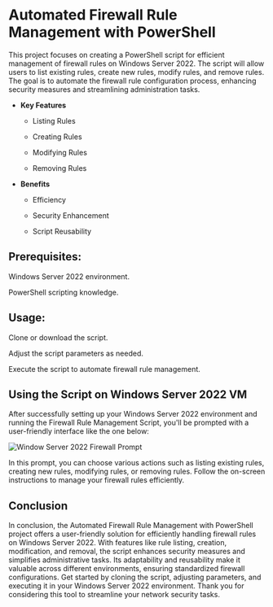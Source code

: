# Automated Firewall Rule Management with PowerShell

This project focuses on creating a PowerShell script for efficient management of firewall rules on Windows Server 2022. The script will allow users to list existing rules, create new rules, modify rules, and remove rules. The goal is to automate the firewall rule configuration process, enhancing security measures and streamlining administration tasks.

- <b> Key Features </b>

  - Listing Rules

  - Creating Rules
    
  - Modifying Rules

  - Removing Rules



- <b> Benefits </b>

  - Efficiency

  - Security Enhancement

  - Script Reusability


## Prerequisites:

Windows Server 2022 environment.

PowerShell scripting knowledge.

## Usage:

Clone or download the script.

Adjust the script parameters as needed.

Execute the script to automate firewall rule management.

## Using the Script on Windows Server 2022 VM

After successfully setting up your Windows Server 2022 environment and running the Firewall Rule Management Script, you'll be prompted with a user-friendly interface like the one below:

![Window Server 2022 Firewall Prompt](https://github.com/EliasMo/FirewallRuleAuto/assets/45215421/754e2c7a-9d8b-4071-b710-5b3e2cfc3c1f)

In this prompt, you can choose various actions such as listing existing rules, creating new rules, modifying rules, or removing rules. Follow the on-screen instructions to manage your firewall rules efficiently.

## Conclusion
In conclusion, the Automated Firewall Rule Management with PowerShell project offers a user-friendly solution for efficiently handling firewall rules on Windows Server 2022. With features like rule listing, creation, modification, and removal, the script enhances security measures and simplifies administrative tasks. Its adaptability and reusability make it valuable across different environments, ensuring standardized firewall configurations. Get started by cloning the script, adjusting parameters, and executing it in your Windows Server 2022 environment. Thank you for considering this tool to streamline your network security tasks.



